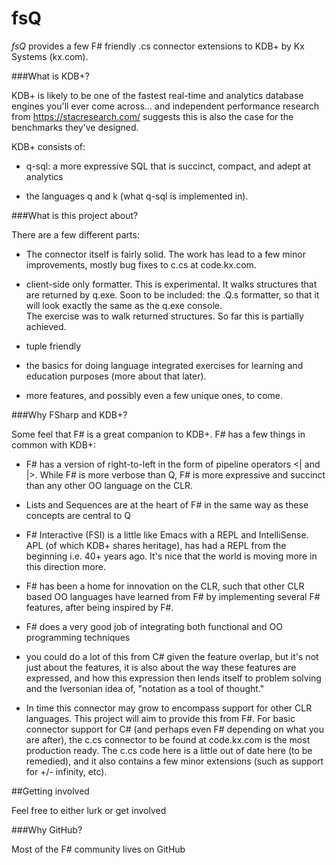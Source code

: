 fsQ
===

*fsQ* provides a few F# friendly .cs connector extensions to KDB+ by Kx Systems (kx.com).


###What is KDB+?

KDB+ is likely to be one of the fastest real-time and analytics database engines you'll ever come across... and independent performance research from https://stacresearch.com/ suggests this is also the case for the benchmarks they've designed.  

KDB+ consists of:

* q-sql: a more expressive SQL that is succinct, compact, and adept at analytics

* the languages q and k (what q-sql is implemented in).  


###What is this project about?

There are a few different parts:

* The connector itself is fairly solid.  The work has lead to a few minor improvements, mostly bug fixes to c.cs at code.kx.com.

* client-side only formatter.  This is experimental.  It walks structures that are returned by q.exe.  Soon to be included:
  the .Q.s formatter, so that it will look exactly the same as the q.exe console.  
  The exercise was to walk returned structures.  So far this is partially achieved.

* tuple friendly

* the basics for doing language integrated exercises for learning and education purposes (more about that later).  

* more features, and possibly even a few unique ones, to come. 

###Why FSharp and KDB+?

Some feel that F# is a great companion to KDB+.  F# has a few things in common with KDB+:

* F# has a version of right-to-left in the form of pipeline operators <| and |>.  While F# is more verbose than Q, F# is 
  more expressive and succinct than any other OO language on the CLR.  

* Lists and Sequences are at the heart of F# in the same way as these concepts are central to Q

* F# Interactive (FSI) is a little like Emacs with a REPL and IntelliSense.  APL (of which KDB+ shares heritage), has had 
  a REPL from the beginning i.e. 40+ years ago.  It's nice that the world is moving more in this direction more.
  
* F# has been a home for innovation on the CLR, such that other CLR based OO languages have 
  learned from F# by implementing several F# features, after being inspired by F#.
 
* F# does a very good job of integrating both functional and OO programming techniques

* you could do a lot of this from C# given the feature overlap, but it's not just about the features, 
  it is also about the way these features are expressed, and how this expression then 
  lends itself to problem solving and the Iversonian idea of, "notation as a tool of thought."

* In time this connector may grow to encompass support for other CLR languages.  This project
  will aim to provide this from F#.  For basic connector support for C# (and perhaps even F# depending on 
  what you are after), the c.cs connector to be found at code.kx.com is the most production ready.  The 
  c.cs code here is a little out of date here (to be remedied), and it also contains a few minor extensions
  (such as support for +/- infinity, etc).


##Getting involved

Feel free to either lurk or get involved


###Why GitHub?

Most of the F# community lives on GitHub